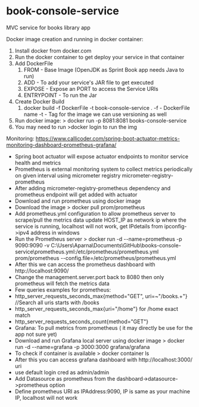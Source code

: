 # book-console-service
MVC service for books library app

Docker image creation and running in docker container:
1. Install docker from docker.com 
2. Run the docker container to get deploy your service in that container
3. Add DockerFile
   1. FROM - Base Image (OpenJDK as Sprint Book app needs Java to run)
   2. ADD - To add your service's JAR file to get executed
   3. EXPOSE - Expose an PORT to access the Service URIs
   4. ENTRYPOINT - To run the Jar
4. Create Docker Build
   1. docker build -f DockerFile -t book-console-service .
       -f - DockerFile name
       -t - Tag for the image we can use versioning as well
5. Run docker image: > docker run -p 8081:8081 books-console-service
6. You may need to run >docker login to run the img

Monitoring:
https://www.callicoder.com/spring-boot-actuator-metrics-monitoring-dashboard-prometheus-grafana/
- Spring boot actuator will expose actuator endpoints to monitor service health and metrics
- Prometheus is external monitoring system to collect metrics periodically on given interval using micrometer registry micrometer-registry-prometheus
- After adding micrometer-registry-prometheus dependency and prometheus endpoint will get added with actuator
- Download and run prometheus using docker image 
- Download the image > docker pull prom/prometheus
- Add prometheus.yml configuration to allow prometheus server to scrape/pull the metrics data update HOST_IP as network ip where the service is running, localhost will not work, get IPdetails from ipconfig->ipv4 address in windows
- Run the Prometheus server > docker run -d --name=prometheus -p 9090:9090 -v C:\Users\Aparna\Documents\GitHub\books-console-service\prometheus.yml:/etc/prometheus/prometheus.yml prom/prometheus --config.file=/etc/prometheus/prometheus.yml
- After this we can access the prometheus dashboard with http://localhost:9090/
- Change the management.server.port back to 8080 then only prometheus will fetch the metrics data
- Few queries examples for prometheus:
- http_server_requests_seconds_max{method="GET", uri=~"/books.+"}  //Search all uris starts with /books
- http_server_requests_seconds_max{uri="/home"} for /home exact match
- http_server_requests_seconds_count{method="GET"}
- Grafana: To pull metrics from prometheus ( it may directly be use for the app not sure yet)
- Download and run Grafana local server using docker image > docker run -d --name=grafana -p 3000:3000 grafana/grafana
- To check if container is available > docker container ls
- After this you can access grafana dashboard with http://localhost:3000/ uri
- use default login cred as admin/admin
- Add Datasource as prometheus from the dashboard->datasource->prometheus option
- Define prometheus URI as IPAddress:9090, IP is same as your machine IP, localhost will not work